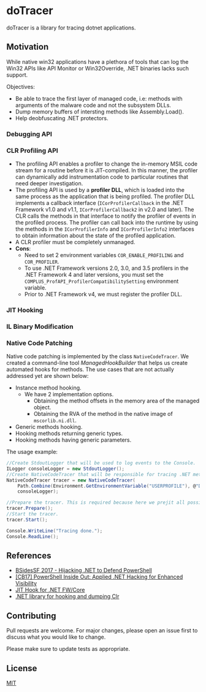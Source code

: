 # doTracer

doTracer is a library for tracing dotnet applications.

## Motivation

While native win32 applications have a plethora of tools that can log the Win32 APIs like API Monitor or Win32Override, .NET binaries lacks such support.

Objectives:

- Be able to trace the first layer of managed code, i.e: methods with arguments of the malware code and not the subsystem DLLs.
- Dump memory buffers of intersting methods like Assembly.Load().
- Help deobfuscating .NET protectors.

### Debugging API

### CLR Profiling API

- The profiling API enables a profiler to change the in-memory MSIL code stream for a routine before it is JIT-compiled. In this manner, the profiler can dynamically add instrumentation code to particular routines that need deeper investigation.
- The profiling API is used by a __profiler DLL__, which is loaded into the same process as the application that is being profiled. The profiler DLL implements a callback interface (`ICorProfilerCallback` in the .NET Framework v1.0 and v1.1, `ICorProfilerCallback2` in v2.0 and later). The CLR calls the methods in that interface to notify the profiler of events in the profiled process. The profiler can call back into the runtime by using the methods in the `ICorProfilerInfo` and `ICorProfilerInfo2` interfaces to obtain information about the state of the profiled application.
- A CLR profiler must be completely unmanaged.
- **Cons**:
  - Need to set 2 environment variables `COR_ENABLE_PROFILING` and `COR_PROFILER`.
  - To use .NET Framework versions 2.0, 3.0, and 3.5 profilers in the .NET Framework 4 and later versions, you must set the `COMPLUS_ProfAPI_ProfilerCompatibilitySetting` environment variable.
  - Prior to .NET Framework v4, we must register the profiler DLL.
### JIT Hooking

### IL Binary Modification

### Native Code Patching

Native code patching is implemented by the class `NativeCodeTracer`. We created a command-line tool *ManagedHookBuilder* that helps us create
automated hooks for methods.
The use cases that are not actually addressed yet are shown below:
* Instance method hooking.
  * We have 2 implementation options.
    * Obtaining the method offsets in the memory area of the managed object.
	* Obtaining the RVA of the method in the native image of `mscorlib.ni.dll`.
* Generic methods hooking.
* Hooking methods returning generic types.
* Hooking methods having generic parameters.

The usage example:

```cs
//Create StdoutLogger that will be used to log events to the Console.
ILogger consoleLogger = new StdoutLogger();
//Create NativeCodeTracer that will be responsible for tracing .NET method calls.
NativeCodeTracer tracer = new NativeCodeTracer(
	Path.Combine(Environment.GetEnvironmentVariable("USERPROFILE"), @"Desktop\Result\TargetApp.exe"),
	consoleLogger);

//Prepare the tracer. This is required because here we prejit all possible required methods ahead of time to avoid crashes.
tracer.Prepare();
//Start the tracer.
tracer.Start();

Console.WriteLine("Tracing done.");
Console.ReadLine();
```

## References

- [BSidesSF 2017 - Hijacking .NET to Defend PowerShell](https://www.youtube.com/watch?v=YXjIVuX6zQk)
- [[CB17] PowerShell Inside Out: Applied .NET Hacking for Enhanced Visibility](https://www.youtube.com/watch?v=EzpJTeFbe8c)
- [JIT Hook for .NET FW/Core](https://github.com/Elliesaur/TinyJitHook)
- [.NET library for hooking and dumping Clr ](https://github.com/GeorgePlotnikov/ClrAnalyzer)

## Contributing
Pull requests are welcome. For major changes, please open an issue first to discuss what you would like to change.

Please make sure to update tests as appropriate.

## License
[MIT](https://choosealicense.com/licenses/mit/)

